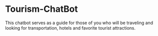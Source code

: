 # Tourism-ChatBot
This chatbot serves as a guide for those of you who will be traveling and looking for transportation, hotels and favorite tourist attractions. 
